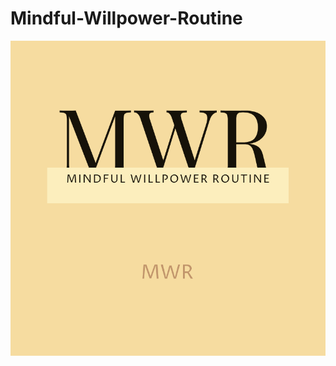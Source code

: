 # Mindful-Willpower-Routine

<div style={{text-align:"center"}}>
  <img src="Logo/logo.png" alt="MWR" style={{"width:300px;"}}/>
</div>

